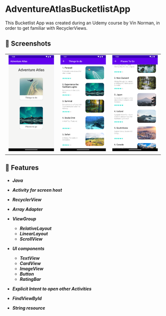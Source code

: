 # AdventureAtlasBucketlistApp

This Bucketlist App was created during an Udemy course by Vin Norman, in order to get familiar with RecyclerViews.

<h2> 📸 Screenshots

<table>
  <tr>
    <td><img src="Adventure%20Atlas%20Screenshots/Screenshot_1.png" alt="Screenshot 1" width="300" /></td>
    <td><img src="Adventure%20Atlas%20Screenshots/Screenshot_2.png" alt="Screenshot 1" width="300" /></td>
    <td><img src="Adventure%20Atlas%20Screenshots/Screenshot_3.png" alt="Screenshot 1" width="300" /></td>
  </tr>
</table>

<h2> 📱 Features
  
<h5>
  
* Java
* Activity for screen host
* RecyclerView
* Array Adapter
* ViewGroup
  - RelativeLayout
  - LinearLayout
  - ScrollView

* UI components
  - TextView
  - CardView
  - ImageView
  - Button
  - RatingBar

* Explicit Intent to open other Activities
* FindViewById
* String resource
